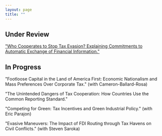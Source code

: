 ```yaml
---
layout: page
title: ""
---
```


## Under Review

["Who Cooperates to Stop Tax Evasion? Explaining Commitments to Automatic Exchange of Financial Information."](assets/Ditmore_Who_cooperates_tax_evasion_8.29.23.pdf) 


## In Progress

"Footloose Capital in the Land of America First: Economic Nationalism and Mass Preferences Over Corporate Tax." (with Cameron-Ballard-Rosa)

"The Unintended Dangers of Tax Cooperation: How Countries Use the Common Reporting Standard."

"Competing for Green: Tax Incentives and Green Industrial Policy." (with Eric Parajon)

"Evasive Maneuvers: The Impact of FDI Routing through Tax Havens on Civil Conflicts." (with Steven Saroka)


